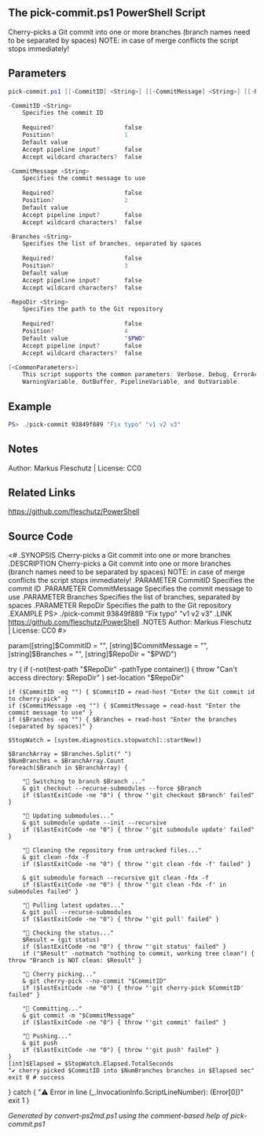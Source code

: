## The pick-commit.ps1 PowerShell Script

Cherry-picks a Git commit into one or more branches (branch names need to be separated by spaces)
NOTE: in case of merge conflicts the script stops immediately!

## Parameters
```powershell
pick-commit.ps1 [[-CommitID] <String>] [[-CommitMessage] <String>] [[-Branches] <String>] [[-RepoDir] <String>] [<CommonParameters>]

-CommitID <String>
    Specifies the commit ID
    
    Required?                    false
    Position?                    1
    Default value                
    Accept pipeline input?       false
    Accept wildcard characters?  false

-CommitMessage <String>
    Specifies the commit message to use
    
    Required?                    false
    Position?                    2
    Default value                
    Accept pipeline input?       false
    Accept wildcard characters?  false

-Branches <String>
    Specifies the list of branches, separated by spaces
    
    Required?                    false
    Position?                    3
    Default value                
    Accept pipeline input?       false
    Accept wildcard characters?  false

-RepoDir <String>
    Specifies the path to the Git repository
    
    Required?                    false
    Position?                    4
    Default value                "$PWD"
    Accept pipeline input?       false
    Accept wildcard characters?  false

[<CommonParameters>]
    This script supports the common parameters: Verbose, Debug, ErrorAction, ErrorVariable, WarningAction, 
    WarningVariable, OutBuffer, PipelineVariable, and OutVariable.
```

## Example
```powershell
PS> ./pick-commit 93849f889 "Fix typo" "v1 v2 v3"

```

## Notes
Author: Markus Fleschutz | License: CC0

## Related Links
https://github.com/fleschutz/PowerShell

## Source Code
<#
.SYNOPSIS
	Cherry-picks a Git commit into one or more branches
.DESCRIPTION
	Cherry-picks a Git commit into one or more branches (branch names need to be separated by spaces)
	NOTE: in case of merge conflicts the script stops immediately! 
.PARAMETER CommitID
	Specifies the commit ID
.PARAMETER CommitMessage
	Specifies the commit message to use
.PARAMETER Branches
	Specifies the list of branches, separated by spaces
.PARAMETER RepoDir
	Specifies the path to the Git repository
.EXAMPLE
	PS> ./pick-commit 93849f889 "Fix typo" "v1 v2 v3"
.LINK
	https://github.com/fleschutz/PowerShell
.NOTES
	Author: Markus Fleschutz | License: CC0
#>

param([string]$CommitID = "", [string]$CommitMessage = "", [string]$Branches = "", [string]$RepoDir = "$PWD")

try {
	if (-not(test-path "$RepoDir" -pathType container)) { throw "Can't access directory: $RepoDir" }
	set-location "$RepoDir"

	if ($CommitID -eq "") { $CommitID = read-host "Enter the Git commit id to cherry-pick" }
	if ($CommitMessage -eq "") { $CommitMessage = read-host "Enter the commit message to use" }
	if ($Branches -eq "") { $Branches = read-host "Enter the branches (separated by spaces)" }
	
	$StopWatch = [system.diagnostics.stopwatch]::startNew()

	$BranchArray = $Branches.Split(" ")
	$NumBranches = $BranchArray.Count
	foreach($Branch in $BranchArray) {

		"🍒 Switching to branch $Branch ..."
		& git checkout --recurse-submodules --force $Branch
		if ($lastExitCode -ne "0") { throw "'git checkout $Branch' failed" }

		"🍒 Updating submodules..."
		& git submodule update --init --recursive
		if ($lastExitCode -ne "0") { throw "'git submodule update' failed" }

		"🍒 Cleaning the repository from untracked files..."
		& git clean -fdx -f
		if ($lastExitCode -ne "0") { throw "'git clean -fdx -f' failed" }
			
		& git submodule foreach --recursive git clean -fdx -f
		if ($lastExitCode -ne "0") { throw "'git clean -fdx -f' in submodules failed" }

		"🍒 Pulling latest updates..."
		& git pull --recurse-submodules 
		if ($lastExitCode -ne "0") { throw "'git pull' failed" }

		"🍒 Checking the status..."
		$Result = (git status)
		if ($lastExitCode -ne "0") { throw "'git status' failed" }
		if ("$Result" -notmatch "nothing to commit, working tree clean") { throw "Branch is NOT clean: $Result" }

		"🍒 Cherry picking..."
		& git cherry-pick --no-commit "$CommitID"
		if ($lastExitCode -ne "0") { throw "'git cherry-pick $CommitID' failed" }

		"🍒 Committing..."
		& git commit -m "$CommitMessage"
		if ($lastExitCode -ne "0") { throw "'git commit' failed" }

		"🍒 Pushing..."
		& git push
		if ($lastExitCode -ne "0") { throw "'git push' failed" }
	}
	[int]$Elapsed = $StopWatch.Elapsed.TotalSeconds
	"✔️ cherry picked $CommitID into $NumBranches branches in $Elapsed sec"
	exit 0 # success
} catch {
	"⚠️ Error in line $($_.InvocationInfo.ScriptLineNumber): $($Error[0])"
	exit 1
}

*Generated by convert-ps2md.ps1 using the comment-based help of pick-commit.ps1*
